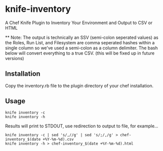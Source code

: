 knife-inventory
===============

A Chef Knife Plugin to Inventory Your Environment and Output to CSV or HTML

 ** Note: The output is technically an SSV (semi-colon seperated values) as the Roles, Run List, and Filesystem are comma seperated hashes within a single column so we've used a semi-colon as a column delimiter. The bash below will convert everything to a true CSV. (this will be fixed up in future versions)

## Installation

Copy the inventory.rb file to the plugin directory of your chef installation.

## Usage

```
knife inventory -c
knife inventory -h
```

Results will print to STDOUT, use redirection to output to file, for example...

```
knife inventory -c | sed 's/,//g' | sed 's/;/,/g' > chef-inventory_$(date +%Y-%m-%d).csv
knife inventory -h > chef-inventory_$(date +%Y-%m-%d).html
```

